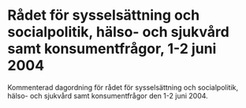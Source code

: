 # Rådet för sysselsättning och socialpolitik, hälso- och sjukvård samt konsumentfrågor, 1-2 juni 2004

Kommenterad dagordning för rådet för sysselsättning och socialpolitik, hälso- och sjukvård samt konsumentfrågor den 1-2 juni 2004.
